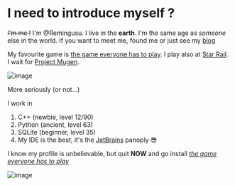 # I need to introduce myself ?

~~I'm me !~~ I'm @Remingusu. I live in the **earth**. I'm the same age as *someone* else in the world. If you want to meet me, found me or just see my [blog](https://blogs.mtdv.me/blog/posts/user_personal_data_copyt)

My favourite game is [the game everyone has to play](https://genshin.hoyoverse.com). I play also at [Star Rail](https://hsr.hoyoverse.com). I wait for [Project Mugen](https://www.projectmugen.com).

![image](https://s3.getstickerpack.com/storage/uploads/sticker-pack/genshin-impact-hutao/sticker_4.png?ab8cb15b8aa36d2a097049a34627701c&d=200x200)

More seriously (or not...)

I work in 
  1. C++ (newbie, level 12/90)
  1. Python (ancient, level 63)
  1. SQLite (beginner, level 35)
  1. My IDE is the best, it's the [JetBrains](https://www.jetbrains.com) panoply 😎

I know my profile is unbelievable, but quit **NOW** and go install *[the game everyone has to play](https://genshin.hoyoverse.com)*

![image](https://i.pinimg.com/originals/7c/63/9d/7c639dfbbf73786afbe3b90580e06d73.png)


